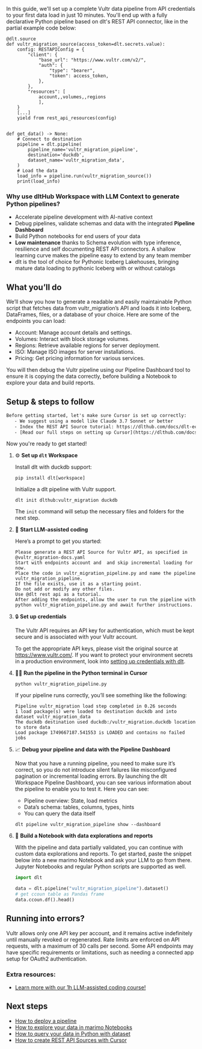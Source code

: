 In this guide, we'll set up a complete Vultr data pipeline from API credentials to your first data load in just 10 minutes. You'll end up with a fully declarative Python pipeline based on dlt's REST API connector, like in the partial example code below:

```python-outcome
@dlt.source
def vultr_migration_source(access_token=dlt.secrets.value):
    config: RESTAPIConfig = {
        "client": {
            "base_url": "https://www.vultr.com/v2/",
            "auth": {
                "type": "bearer",
                "token": access_token,
            },
        },
        "resources": [
            account,,volumes,,regions
            ],
    }
    [...]
    yield from rest_api_resources(config)


def get_data() -> None:
    # Connect to destination
    pipeline = dlt.pipeline(
        pipeline_name='vultr_migration_pipeline',
        destination='duckdb',
        dataset_name='vultr_migration_data', 
    )
    # Load the data
    load_info = pipeline.run(vultr_migration_source())
    print(load_info) 
```

### Why use dltHub Workspace with LLM Context to generate Python pipelines?

- Accelerate pipeline development with AI-native context
- Debug pipelines, validate schemas and data with the integrated **Pipeline Dashboard**
- Build Python notebooks for end users of your data
- **Low maintenance** thanks to Schema evolution with type inference, resilience and self documenting REST API connectors. A shallow learning curve makes the pipeline easy to extend by any team member
- dlt is the tool of choice for Pythonic Iceberg Lakehouses, bringing mature data loading to pythonic Iceberg with or without catalogs

## What you’ll do

We’ll show you how to generate a readable and easily maintainable Python script that fetches data from vultr_migration’s API and loads it into Iceberg, DataFrames, files, or a database of your choice. Here are some of the endpoints you can load:

- Account: Manage account details and settings.
- Volumes: Interact with block storage volumes.
- Regions: Retrieve available regions for server deployment.
- ISO: Manage ISO images for server installations.
- Pricing: Get pricing information for various services.

You will then debug the Vultr pipeline using our Pipeline Dashboard tool to ensure it is copying the data correctly, before building a Notebook to explore your data and build reports.

## Setup & steps to follow

```default
Before getting started, let's make sure Cursor is set up correctly:
   - We suggest using a model like Claude 3.7 Sonnet or better
   - Index the REST API Source tutorial: https://dlthub.com/docs/dlt-ecosystem/verified-sources/rest_api/ and add it to context as **@dlt rest api**
   - [Read our full steps on setting up Cursor](https://dlthub.com/docs/dlt-ecosystem/llm-tooling/cursor-restapi#23-configuring-cursor-with-documentation)
```

Now you're ready to get started!

1. ⚙️ **Set up `dlt` Workspace**
    
    Install dlt with duckdb support:
    ```shell
    pip install dlt[workspace]
    ```

    Initialize a dlt pipeline with Vultr support.
    ```shell
    dlt init dlthub:vultr_migration duckdb
    ```

    The `init` command will setup the necessary files and folders for the next step.
    
2. 🤠 **Start LLM-assisted coding**
    
    Here’s a prompt to get you started:
    
    ```prompt
    Please generate a REST API Source for Vultr API, as specified in @vultr_migration-docs.yaml 
    Start with endpoints account and  and skip incremental loading for now. 
    Place the code in vultr_migration_pipeline.py and name the pipeline vultr_migration_pipeline. 
    If the file exists, use it as a starting point. 
    Do not add or modify any other files. 
    Use @dlt rest api as a tutorial. 
    After adding the endpoints, allow the user to run the pipeline with python vultr_migration_pipeline.py and await further instructions.
    ```

    
3. 🔒 **Set up credentials** 
    
    The Vultr API requires an API key for authentication, which must be kept secure and is associated with your Vultr account.
    
    To get the appropriate API keys, please visit the original source at https://www.vultr.com/.
    If you want to protect your environment secrets in a production environment, look into [setting up credentials with dlt](https://dlthub.com/docs/walkthroughs/add_credentials).
    
4. 🏃‍♀️ **Run the pipeline in the Python terminal in Cursor**
    
    ```shell
    python vultr_migration_pipeline.py
    ```
    
    If your pipeline runs correctly, you’ll see something like the following:
    
    ```shell
    Pipeline vultr_migration load step completed in 0.26 seconds
    1 load package(s) were loaded to destination duckdb and into dataset vultr_migration_data
    The duckdb destination used duckdb:/vultr_migration.duckdb location to store data
    Load package 1749667187.541553 is LOADED and contains no failed jobs
    ```
    
5. 📈 **Debug your pipeline and data with the Pipeline Dashboard**

    Now that you have a running pipeline, you need to make sure it’s correct, so you do not introduce silent failures like misconfigured pagination or incremental loading errors. By launching the dlt Workspace Pipeline Dashboard, you can see various information about the pipeline to enable you to test it. Here you can see:
    - Pipeline overview: State, load metrics
    - Data’s schema: tables, columns, types, hints
    - You can query the data itself
    
    ```shell
    dlt pipeline vultr_migration_pipeline show --dashboard
    ```
    
6. 🐍 **Build a Notebook with data explorations and reports**

    With the pipeline and data partially validated, you can continue with custom data explorations and reports. To get started, paste the snippet below into a new marimo Notebook and ask your LLM to go from there. Jupyter Notebooks and regular Python scripts are supported as well.

    
    ```python
    import dlt

   data = dlt.pipeline("vultr_migration_pipeline").dataset()
   # get ccoun table as Pandas frame
   data.ccoun.df().head()
    ```

## Running into errors?

Vultr allows only one API key per account, and it remains active indefinitely until manually revoked or regenerated. Rate limits are enforced on API requests, with a maximum of 30 calls per second. Some API endpoints may have specific requirements or limitations, such as needing a connected app setup for OAuth2 authentication.

### Extra resources:

- [Learn more with our 1h LLM-assisted coding course!](https://www.youtube.com/watch?v=GGid70rnJuM)

## Next steps

- [How to deploy a pipeline](https://dlthub.com/docs/walkthroughs/deploy-a-pipeline)
- [How to explore your data in marimo Notebooks](https://dlthub.com/docs/general-usage/dataset-access/marimo)
- [How to query your data in Python with dataset](https://dlthub.com/docs/general-usage/dataset-access/dataset)
- [How to create REST API Sources with Cursor](https://dlthub.com/docs/dlt-ecosystem/llm-tooling/cursor-restapi)